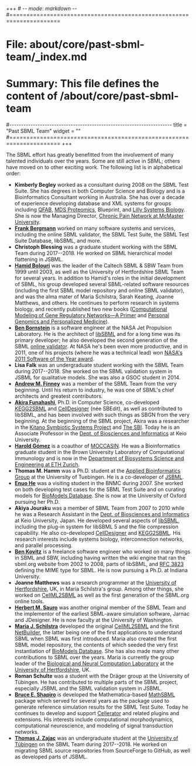 +++ # -*- mode: markdown -*-
#=====================================================================
# File:    about/core/past-sbml-team/_index.md
# Summary: This file defines the content of /about/core/past-sbml-team
#---------------------------------------------------------------------
title = "Past SBML Team"
widget = ""
#=====================================================================
+++

The SBML effort has greatly benefitted from the involvement of many talented individuals over the years. Some are still active in SBML; others have moved on to other exciting work. The following list is in alphabetical order:

- **Kimberly Begley** worked as a consultant during 2008 on the SBML Test Suite. She has degrees in both Computer Science and Biology and is a Bioinformatics Consultant working in Australia. She has over a decade of experience developing database and XML systems for groups including [QFAB](http://www.qfab.org/), [MDS Proteomics](http://www.mdsinc.com/), Blueprint, and [Lilly Systems Biology](http://www.lscdd.lilly.com.sg/lscdd/index.html).  She is now the Managing Director, [Chronic Pain Network at McMaster University](https://cpn.mcmaster.ca/contact-us).
- [**Frank Bergmann**](http://frank-fbergmann.blogspot.com/) worked on many software systems and services, including the online SBML validator, the SBML Test Suite, the SBML Test Suite Database, libSBML, and more.
- **Christoph Blessing** was a graduate student working with the SBML Team during 2017--2018. He worked on SBML hierarchical model flattening in JSBML.
- [**Hamid Bolouri**](http://www.its.caltech.edu/~hbolouri/) was the leader of the Caltech SBML & SBW Team from 1999 until 2003, as well as the University of Hertfordshire SBML Team for several years. In addition to Hamid's roles in the initial development of SBML, his group developed several SBML-related software resources (including the first SBML model repository and online SBML validator), and was the alma mater of Maria Schilstra, Sarah Keating, Joanne Matthews, and others. He continues to perform research in systems biology, and recently published two new books ([Computational Modeling of Gene Regulatory Networks—A Primer](http://www.icpress.co.uk/lifesci/p567.html) and [Personal Genomics and Personalized Medicine](http://www.worldscibooks.com/lifesci/p716.html)).
- [**Ben Bornstein**](http://www.bbornstein.org/) is a software engineer at the NASA Jet Propulsion Laboratory. He is the architect of [libSBML](Software/libSBML) and for a long time was its primary developer; he also developed the second generation of the SBML [online validator](Facilities/Validator). At NASA he's been even more productive, and in 2011, one of his projects (where he was a technical lead) won [NASA's 2011 Software of the Year award](http://www.jpl.nasa.gov/news/news.cfm?release=2011-380).
- **Lisa Falk** was an undergraduate student working with the SBML Team during 2017--2018. She worked on the SBML validation system in JSBML for qualitative models. She was also a GSOC student in 2014.
- [**Andrew M. Finney**](http://uk.linkedin.com/in/andrewmartinfinney) was a member of the SBML Team from the very beginning. Until his return to industry, he was one of SBML's chief architects and greatest contributors.
- [**Akira Funahashi**](http://www.bio.keio.ac.jp/research/staff/funahashi.html), Ph.D. in Computer Science, co-developed [ KEGG2SBML](Software/KEGG2SBML) and [CellDesigner](http://celldesigner.org/) (née SBEdit), as well as contributed to libSBML, and has been involved with such things as SBGN from the very beginning. At the beginning of the SBML project, Akira was a researcher in the [Kitano Symbiotic Systems Project](http://www.symbio.jst.go.jp/symbio2/) and [The SBI](http://sbi.jp/). Today he is an Associate Professor in the [Dept. of Biosciences and Informatics](http://www.bio.keio.ac.jp/research/staff/funahashi.html) at Keio University.
- [**Harold G&oacute;mez**](http://www.bu.edu/computationalimmunology/people/harold-gomez/) is a coauthor of [MOCCASIN](http://github.com/sbmlteam/moccasin).  He was a Bioinformatics graduate student in the Brown University Laboratory of Computational Immunology and is now in the [Department of Biosystems Science and Engineering at ETH Zurich](https://bsse.ethz.ch/department/people/detail-person.MjExMzQw.TGlzdC8yNjY5LDEwNjI4NTM0MDk=.html).
- **Thomas M. Hamm** was a Ph.D. student at the [Applied Bioinformatics Group](http://abi.inf.uni-tuebingen.de/) at the University of Tuebingen. He is a co-developer of [JSBML](http://sbml.org/Software/JSBML).
- [**Enuo He**](https://uk.linkedin.com/in/heenuo) was a visiting student in the BNMC during 2007. She worked on both developing test cases for the SBML Test Suite and on curating models for [BioModels Database](http://www.ebi.ac.uk/biomodels). She is now at the University of Oxford pursuing her Ph.D.
- **Akiya Jouraku** was a member of SBML Team from 2007 to 2010 while he was a Research Assistant in the [Dept. of Biosciences and Informatics](http://www.bio.keio.ac.jp/) at Keio University, Japan.  He developed several aspects of [ libSBML](Software/libSBML), including the plug-in system for libSBML 5 and the file compression capability. He also co-developed [CellDesigner](http://celldesigner.org) and [KEGG2SBML](Software/KEGG2SBML). His research interests include systems biology, interconnection networks, and parallel processing.
- [**Ben Kovitz**](http://www.linkedin.com/in/benkovitz) is a freelance software engineer who worked on many things in SBML and SBW, including having written the wiki engine that ran the sbml.org website from 2002 to 2008, parts of libSBML, and [RFC 3823](http://www.faqs.org/rfcs/rfc3823.html) defining the MIME type for SBML. He is now pursuing a Ph.D. at Indiana University.
- **Joanne Matthews** was a research programmer at the [University of Hertfordshire](http://www.herts.ac.uk), UK, in Maria Schilstra's group. Among other things, she worked on [CellML2SBML](Software/CellML2SBML) as well as the first generation of the SBML.org online tools.
- [**Herbert M.  Sauro**](http://depts.washington.edu/bioe/people/core/sauro/sauro.html) was another original member of the SBML Team and the implementor of the earliest SBML-aware simulation software, Jarnac and JDesigner.  He is now faculty at the University of Washington.
- [**Maria J. Schilstra**](http://strc.herts.ac.uk/bio/maria/) developed the original [CellML2SBML](Software/CellML2SBML) and the first [NetBuilder](http://strc.herts.ac.uk/bio/maria/NetBuilder), the latter being one of the first applications to understand SBML when SBML was first introduced. Maria also created the first SBML model repository, the contents of which seeded the very first instantiation of [BioModels Database](http://www.ebi.ac.uk/biomodels). She has also made many other contributions to SBML over the years. Maria is currently the group leader of the [Biological and Neural Computation Laboratory](http://homepages.feis.herts.ac.uk/~nngroup/bncg.html) at the [University of Hertfordshire](http://www.herts.ac.uk), UK.
- **Roman Schulte** was a student with the Dräger group at the University of Tübingen. He has contributed to multiple parts of the SBML project, especially JSBML and the SBML validation system in JSBML.
- [**Bruce E. Shapiro**](http://www.bruce-shapiro.com/) is developed the Mathematica-based [MathSBML](Software/MathSBML) package which served for several years as the package used to generate reference simulation results for the SBML Test Suite. Today he continues to develop and support [Cellerator](http://cellerator.org) and related plugins and extensions. His interests include computational morphodynamics, computational neuroscience, and modeling of signal transduction networks.
- [**Thomas J. Zajac**](https://github.com/mephenor/) was an undergraduate student at the [University of Tübingen](https://uni-tuebingen.de/en/127116) on the SBML Team during 2017--2018.  He worked on migrating SBML source repositories from SourceForge to GitHub, as well as developed parts of JSBML.
